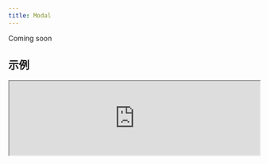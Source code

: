 ```yaml
---
title: Modal
---
```

Coming soon

## 示例

<div><iframe style="width: 100%; margin: 0;" src="https://uiexplorer.blankapp.org/slices/no-demo" scrolling="no" /></div>

```jsx
<Modal>
  ...
</Modal>
```

## API

基于：https://facebook.github.io/react-native/docs/modal.html

